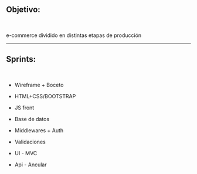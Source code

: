 <h2>Objetivo:</h2><br/>
<p>e-commerce dividido en distintas etapas de producción</p>
<hr/>
<h2>Sprints:</h2><br/>
<ul>
  <li>
  <p>Wireframe + Boceto</p>
  </li>
  <li>
  <p>HTML+CSS/BOOTSTRAP</p>
  </li>
  <li>
  <P>JS front</P>
  </li>
  <li>
  <P>Base de datos</P>
  </li>
  <li>
  <P>Middlewares + Auth</P>
  </li>
  <li>
  <P>Validaciones</P>
  </li>
  <li>
  <p>
  <P>UI - MVC</P>
  </p>
  </li>
  
  <li>
  <p>
  <P>Api - Ancular</P>
  </p>
  </li>
</ul>

